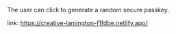 The user can click to generate a random secure passkey.

link: https://creative-lamington-f1fdbe.netlify.app/
